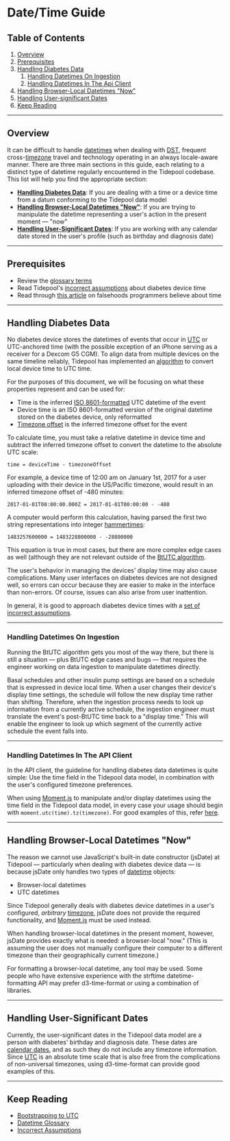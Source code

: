 # Date/Time Guide

## Table of Contents

1. [Overview](#overview)
2. [Prerequisites](#prerequisites)
3. [Handling Diabetes Data](#handling-diabetes-data)
    1. [Handling Datetimes On Ingestion](#handling-datetimes-on-ingestion)
    2. [Handling Datetimes In The Api Client](#handling-datetimes-in-the-api-client)
4. [Handling Browser-Local Datetimes "Now"](#handling-browserlocal-datetimes-now)
5. [Handling User-significant Dates](#handling-usersignificant-dates)
6. [Keep Reading](#keep-reading)

---

## Overview

It can be difficult to handle [datetimes](./datetime/glossary.md#datetime) when dealing with [DST](./datetime/glossary.md#dst), frequent cross-[timezone](./datetime/glossary.md#timezone) travel and technology operating in an always locale-aware manner. There are three main sections in this guide, each relating to a distinct type of datetime regularly encountered in the Tidepool codebase. This list will help you find the appropriate section:

* **[Handling Diabetes Data](#handling-diabetes-data)**: If you are dealing with a time or a device time from a datum conforming to the Tidepool data model
* **[Handling Browser-Local Datetimes "Now"](#handling-browser-local-datetimes-now)**: If you are trying to manipulate the datetime representing a user's action in the present moment — "now"
* **[Handling User-Significant Dates](#handling-user-significant-dates)**: If you are working with any calendar date stored in the user's profile (such as birthday and diagnosis date)

---

## Prerequisites

* Review the [glossary terms](./datetime/glossary.md)
* Read Tidepool's [incorrect assumptions](./datetime/assumptions.md) about diabetes device time
* Read through [this article](https://infiniteundo.com/post/25326999628/falsehoods-programmers-believe-about-time) on falsehoods programmers believe about time

---

## Handling Diabetes Data

No diabetes device stores the datetimes of events that occur in [UTC](./datetime/glossary.md#utc) or UTC-anchored time (with the possible exception of an iPhone serving as a receiver for a Dexcom G5 CGM). To align data from multiple devices on the same timeline reliably, Tidepool has implemented an [algorithm](./datetime/btutc.md) to convert local device time to UTC time.

For the purposes of this document, we will be focusing on what these properties represent and can be used for:

* Time is the inferred [ISO 8601-formatted](./datetime/glossary.md#iso-8601) UTC datetime of the event
* Device time is an ISO 8601-formatted version of the original datetime stored on the diabetes device, only reformatted
* [Timezone offset](./datetime/glossary.md#timezone-offset) is the inferred timezone offset for the event

To calculate time, you must take a relative datetime in device time and subtract the inferred timezone offset to convert the datetime to the absolute UTC scale:

`time = deviceTime - timezoneOffset`

For example, a device time of 12:00 am on January 1st, 2017 for a user uploading with their device in the US/Pacific timezone, would result in an inferred timezone offset of -480 minutes:

`2017-01-01T08:00:00.000Z = 2017-01-01T00:00:00 - -480`

A computer would perform this calculation, having parsed the first two string representations into integer [hammertimes](./datetime/glossary.md#hammertime):

`1483257600000 = 1483228800000 - -28800000`

This equation is true in most cases, but there are more complex edge cases as well (although they are not relevant outside of the [BtUTC algorithm](./datetime/btutc.md).

The user's behavior in managing the devices' display time may also cause complications. Many user interfaces on diabetes devices are not designed well, so errors can occur because they are easier to make in the interface than non-errors. Of course, issues can also arise from user inattention.

In general, it is good to approach diabetes device times with a [set of incorrect assumptions](./datetime/assumptions.md).

---

### Handling Datetimes On Ingestion

Running the BtUTC algorithm gets you most of the way there, but there is still a situation — plus BtUTC edge cases and bugs — that requires the engineer working on data ingestion to manipulate datetimes directly.

Basal schedules and other insulin pump settings are based on a schedule that is expressed in device local time. When a user changes their device's display time settings, the schedule will follow the new display time rather than shifting. Therefore, when the ingestion process needs to look up information from a currently active schedule, the ingestion engineer must translate the event's post-BtUTC time back to a "display time." This will enable the engineer to look up which segment of the currently active schedule the event falls into.

---

### Handling Datetimes In The API Client

In the API client, the guideline for handling diabetes data datetimes is quite simple: Use the time field in the Tidepool data model, in combination with the user's configured timezone preferences.

When using [Moment.js](https://momentjs.com/) to manipulate and/or display datetimes using the time field in the Tidepool data model, in every case your usage should begin with `moment.utc(time).tz(timezone)`. For good examples of this, refer [here](https://github.com/tidepool-org/viz/blob/master/src/utils/datetime.js).

---

## Handling Browser-Local Datetimes "Now"

The reason we cannot use JavaScript's built-in date constructor (jsDate) at Tidepool — particularly when dealing with diabetes device data — is because jsDate only handles two types of [datetime](./datetime/glossary.md#datetime) objects:

* Browser-local datetimes
* UTC datetimes

Since Tidepool generally deals with diabetes device datetimes in a user's configured, *arbitrary* [timezone](./datetime/glossary.md#timezone), jsDate does not provide the required functionality, and [Moment.js](https://momentjs.com/) must be used instead.

When handling browser-local datetimes in the present moment, however, jsDate provides exactly what is needed: a browser-local "now." (This is assuming the user does not manually configure their computer to a different timezone than their geographically current timezone.)

For formatting a browser-local datetime, any tool may be used. Some people who have extensive experience with the strftime datetime-formatting API may prefer d3-time-format or using a combination of libraries.

---

## Handling User-Significant Dates

Currently, the user-significant dates in the Tidepool data model are a person with diabetes' birthday and diagnosis date. These dates are [calendar dates](./datetime/glossary.md#calendar-dates), and as such they do not include any timezone information. Since [UTC](./datetime/glossary.md#utc) is an absolute time scale that is also free from the complications of non-universal timezones, using d3-time-format can provide good examples of this.

---

## Keep Reading

* [Bootstrapping to UTC](./datetime/btutc.md)
* [Datetime Glossary](./datetime/glossary.md)
* [Incorrect Assumptions](./datetime/assumptions.md)
